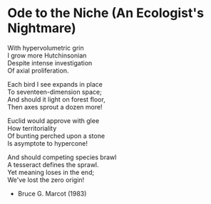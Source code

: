 # Ode to the Niche     (An Ecologist's Nightmare)
With hypervolumetric grin  
I grow more Hutchinsonian  
Despite intense investigation  
Of axial proliferation.   

Each bird I see expands in place  
To seventeen-dimension space;  
And should it light on forest floor,  
Then axes sprout a dozen more!  

Euclid would approve with glee  
How territoriality  
Of bunting perched upon a stone  
Is asymptote to hypercone!   

And should competing species brawl  
A tesseract defines the sprawl.  
Yet meaning loses in the end;  
We've lost the zero origin!   

- Bruce G. Marcot (1983) 

